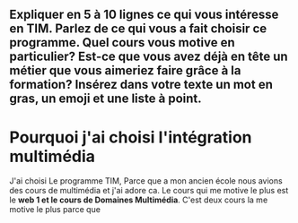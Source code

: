 Expliquer en 5 à 10 lignes ce qui vous intéresse en TIM. Parlez de ce qui vous a fait choisir ce programme. Quel cours vous motive en particulier? Est-ce que vous avez déjà en tête un métier que vous aimeriez faire grâce à la formation? Insérez dans votre texte un mot en gras, un emoji et une liste à point. 
---------------------------------------------------------------------------------------------------------------------------
# Pourquoi j'ai choisi l'intégration multimédia
J'ai choisi Le programme TIM, Parce que a mon ancien école nous avions des cours de multimédia et j'ai adore ca. 
Le cours qui me motive le plus est le **web 1 et le cours de Domaines Multimédia**. C'est deux cours la me motive le plus parce que  


